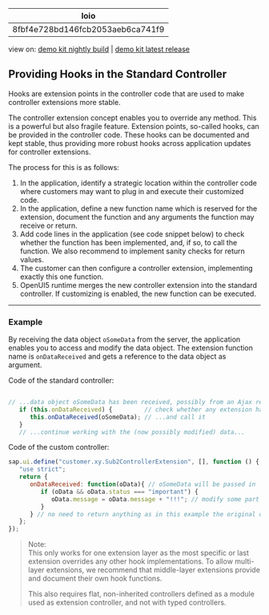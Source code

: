 <!-- loio8fbf4e728bd146fcb2053aeb6ca741f9 -->

| loio |
| -----|
| 8fbf4e728bd146fcb2053aeb6ca741f9 |

<div id="loio">

view on: [demo kit nightly build](https://openui5nightly.hana.ondemand.com/#/topic/8fbf4e728bd146fcb2053aeb6ca741f9) | [demo kit latest release](https://openui5.hana.ondemand.com/#/topic/8fbf4e728bd146fcb2053aeb6ca741f9)</div>

## Providing Hooks in the Standard Controller

Hooks are extension points in the controller code that are used to make controller extensions more stable.

The controller extension concept enables you to override any method. This is a powerful but also fragile feature. Extension points, so-called hooks, can be provided in the controller code. These hooks can be documented and kept stable, thus providing more robust hooks across application updates for controller extensions.

The process for this is as follows:

1.  In the application, identify a strategic location within the controller code where customers may want to plug in and execute their customized code.
2.  In the application, define a new function name which is reserved for the extension, document the function and any arguments the function may receive or return.
3.  Add code lines in the application \(see code snippet below\) to check whether the function has been implemented, and, if so, to call the function. We also recommend to implement sanity checks for return values.
4.  The customer can then configure a controller extension, implementing exactly this one function.
5.  OpenUI5 runtime merges the new controller extension into the standard controller. If customizing is enabled, the new function can be executed.

***

### Example

By receiving the data object `oSomeData` from the server, the application enables you to access and modify the data object. The extension function name is `onDataReceived` and gets a reference to the data object as argument.

Code of the standard controller:

``` js

// ...data object oSomeData has been received, possibly from an Ajax response...
   if (this.onDataReceived) {         // check whether any extension has implemented the hook...
      this.onDataReceived(oSomeData); // ...and call it
   }
   // ...continue working with the (now possibly modified) data...
```

Code of the custom controller:

``` js
sap.ui.define("customer.xy.Sub2ControllerExtension", [], function () {
   "use strict";
   return {
      onDataReceived: function(oData){ // oSomeData will be passed in
         if (oData && oData.status === "important") {
            oData.message = oData.message + "!!!"; // modify some part of the data object, adding exclamation marks to a message text
         }
      } // no need to return anything as in this example the original object is modified
   };
});
```

> Note:  
> This only works for one extension layer as the most specific or last extension overrides any other hook implementations. To allow multi-layer extensions, we recommend that middle-layer extensions provide and document their own hook functions.
> 
> This also requires flat, non-inherited controllers defined as a module used as extension controller, and not with typed controllers.

